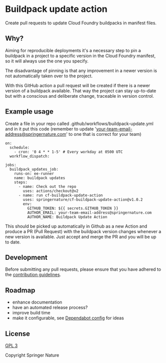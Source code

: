 # Buildpack update action

Create pull requests to update Cloud Foundry buildpacks in manifest files.

## Why?

Aiming for reproducible deployments it's a necessary step to pin a buildpack in a project to a specific version in the Cloud Foundry manifest, so it will always use the one you specify.

The disadvantage of pinning is that any improvement in a newer version is not automatically taken over to the project.

With this GitHub action a pull request will be created if there is a newer version of a buildpack available. That way the project can stay up-to-date but with a conscious and deliberate change, traceable in version control.

## Example usage
Create a file in your repo called .github/workflows/buildpack-update.yml and in it put this code (remember to update 'your-team-email-address@springernature.com' to one that is correct for your team)

    on:
      schedule:
        - cron: '0 4 * * 1-5' # Every workday at 0500 UTC
      workflow_dispatch:
    
    jobs:
      buildpack_updates_job:
        runs-on: ee-runner
        name: buildpack updates
        steps:
          - name: Check out the repo
            uses: actions/checkout@v2
          - name: run cf-buildpack-update-action
            uses: springernature/cf-buildpack-update-action@v1.0.2
            env:
              GITHUB_TOKEN: ${{ secrets.GITHUB_TOKEN }}
              AUTHOR_EMAIL: your-team-email-address@springernature.com
              AUTHOR_NAME: Buildpack Update Action

This should be picked up automatically in Github as a new Action and produce a PR (Pull Request) with the buildpack version changes whenever a new version is available.
Just accept and merge the PR and you will be up to date.

## Development

Before submitting any pull requests, please ensure that you have adhered to the [contribution guidelines][contrib].

## Roadmap

* enhance documentation
* have an automated release process? 
* improve build time
* make it configurable, see [Dependabot config](https://docs.github.com/en/code-security/supply-chain-security/keeping-your-dependencies-updated-automatically/configuration-options-for-dependency-updates) for ideas

## License

[GPL 3][license]

Copyright Springer Nature

[contrib]: CONTRIBUTING.md
[history]: HISTORY.md
[license]: LICENSE 
